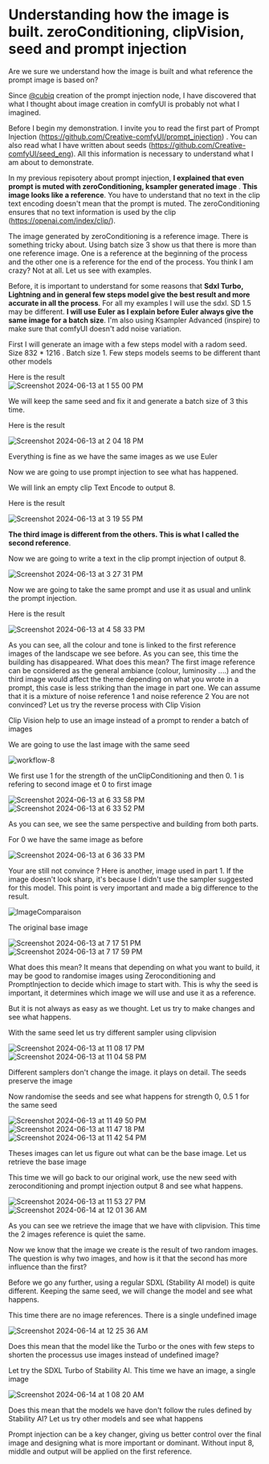 <h1>Understanding how the image is built. zeroConditioning, clipVision, seed and prompt injection </h1>
Are we sure we understand how the image is built and what reference the prompt image is based on?

Since [@cubiq](https://github.com/cubiq/prompt_injection) creation of the prompt injection node, I have discovered that what I thought about image creation in comfyUI is probably not what I imagined.  

Before I begin my demonstration. I invite you to read the first part of Prompt Injection (https://github.com/Creative-comfyUI/prompt_injection) . You can also read what I have written about seeds (https://github.com/Creative-comfyUI/seed_eng). All this information is necessary to understand what I am about to demonstrate. 

In my previous repisotery about prompt injection, <b>I explained that even prompt is muted with zeroConditioning, ksampler generated image </b>. <b>This image looks like a reference</b>. You have to understand that no text in the clip text encoding doesn't mean that the prompt is muted. The zeroConditioning ensures that no text information is used by the clip (https://openai.com/index/clip/). 

The image generated by zeroConditioning is a reference image. There is something tricky about. Using batch size 3 show us that there is more than one reference image. One is a reference at the beginning of the process and the other one is a reference for the end of the process. You think I am crazy? Not at all. Let us see with examples.

Before, it is important to understand for some reasons that <b>Sdxl Turbo, Lightning and in general few steps model give the best result and more accurate in all the process</b>. For all my examples I will use the sdxl. SD 1.5 may be different. <b>I will use Euler as I explain before Euler always give the same image for a batch size</b>. I'm also using Ksampler Advanced (inspire) to make sure that comfyUI doesn't add noise variation.

First I will generate an image with a few steps model with a radom seed. Size 832 * 1216 . Batch size 1. Few steps models seems to be different thant other models 

Here is the result  
![Screenshot 2024-06-13 at 1 55 00 PM](https://github.com/Creative-comfyUI/Understanding-how-the-image-is-built.-zeroConditioning-clipVision-seed-and-prompt-injection-/assets/166729777/bf267d74-a5a0-4fa4-be49-8c068cec0738)

We will keep the same seed and fix it and generate a batch size of 3 this time. 

Here is the result 

![Screenshot 2024-06-13 at 2 04 18 PM](https://github.com/Creative-comfyUI/Understanding-how-the-image-is-built.-zeroConditioning-clipVision-seed-and-prompt-injection-/assets/166729777/1e0cc15b-5a81-401e-b871-f4d638db8a4f)

Everything is fine as we have the same images as we use Euler

Now we are going to use prompt injection to see what has happened.

We will link an empty clip Text Encode to output 8.  

Here is the result 

![Screenshot 2024-06-13 at 3 19 55 PM](https://github.com/Creative-comfyUI/Understanding-how-the-image-is-built.-zeroConditioning-clipVision-seed-and-prompt-injection-/assets/166729777/dea90ee1-5324-4d49-99ef-d10785cd06a7)

<b>The third image is different from the others. This is what I called the second reference</b>. 

Now we are going to write a text in the clip prompt injection of output 8.

![Screenshot 2024-06-13 at 3 27 31 PM](https://github.com/Creative-comfyUI/Understanding-how-the-image-is-built.-zeroConditioning-clipVision-seed-and-prompt-injection-/assets/166729777/b43eb923-ab8f-481f-bc66-968d4cb424ea)

Now we are going to take the same prompt and use it as usual and unlink the prompt injection. 

Here is the result 

![Screenshot 2024-06-13 at 4 58 33 PM](https://github.com/Creative-comfyUI/Understanding-how-the-image-is-built.-zeroConditioning-clipVision-seed-and-prompt-injection-/assets/166729777/f432e798-6cb0-4ee0-8778-af96ead9d36f)

As you can see, all the colour and tone is linked to the first reference images of the landscape we see before. As you can see, this time the building has disappeared. What does this mean? The first image reference can be considered as the general ambiance (colour, luminosity ....) and the third image would affect the theme depending on what you wrote in a prompt, this case is less striking than the image in part one. We can assume that it is a mixture of noise reference 1 and noise reference 2 You are not convinced? Let us try the reverse process with Clip Vision 

Clip Vision help to use an image instead of a prompt to render a batch of images 

We are going to use the last image with the same seed 

![workflow-8](https://github.com/Creative-comfyUI/Understanding-how-the-image-is-built.-zeroConditioning-clipVision-seed-and-prompt-injection-/assets/166729777/7ecb84ee-19ee-4a99-9bfc-1067ac7cb7d6)

We first use 1 for the strength of the unClipConditioning and then 0. 1 is refering to second image et 0 to first image 

![Screenshot 2024-06-13 at 6 33 58 PM](https://github.com/Creative-comfyUI/Understanding-how-the-image-is-built.-zeroConditioning-clipVision-seed-and-prompt-injection-/assets/166729777/dd968c4d-52d5-4bc4-b86c-27610bfb4d76) ![Screenshot 2024-06-13 at 6 33 52 PM](https://github.com/Creative-comfyUI/Understanding-how-the-image-is-built.-zeroConditioning-clipVision-seed-and-prompt-injection-/assets/166729777/dbc99b73-e0e1-4741-8de3-acfa6721f5bc)

As you can see, we see the same perspective and building from both parts.

For 0 we have the same image as before 

![Screenshot 2024-06-13 at 6 36 33 PM](https://github.com/Creative-comfyUI/Understanding-how-the-image-is-built.-zeroConditioning-clipVision-seed-and-prompt-injection-/assets/166729777/1a388b69-14dc-427a-808f-fe4ce254b7a8)

Your are still not convince ? Here is another, image used in part 1. If the image doesn't look sharp, it's because I didn't use the sampler suggested for this model. This point is very important and made a big difference to the result. 

![ImageComparaison](https://github.com/Creative-comfyUI/Understanding-how-the-image-is-built.-zeroConditioning-clipVision-seed-and-prompt-injection-/assets/166729777/93646d4b-6373-4492-8a2f-08597d8a9925)

The original base image 

![Screenshot 2024-06-13 at 7 17 51 PM](https://github.com/Creative-comfyUI/Understanding-how-the-image-is-built.-zeroConditioning-clipVision-seed-and-prompt-injection-/assets/166729777/1a74b716-3662-428f-856e-7f78cf13eff0)  ![Screenshot 2024-06-13 at 7 17 59 PM](https://github.com/Creative-comfyUI/Understanding-how-the-image-is-built.-zeroConditioning-clipVision-seed-and-prompt-injection-/assets/166729777/9f68aef3-0e9d-473e-8cb7-3f113bbb0d2b)

What does this mean? It means that depending on what you want to build, it may be good to randomise images using Zeroconditioning and PromptInjection to decide which image to start with. This is why the seed is important, it determines which image we will use and use it as a reference. 

But it is not always as easy as we thought. Let us try to make changes and see what happens. 

With the same seed let us try different sampler using clipvision 

![Screenshot 2024-06-13 at 11 08 17 PM](https://github.com/Creative-comfyUI/Understanding-how-the-image-is-built.-zeroConditioning-clipVision-seed-and-prompt-injection-/assets/166729777/57aa99ac-357c-4869-9e48-6c46cd4dd3d6)  ![Screenshot 2024-06-13 at 11 04 58 PM](https://github.com/Creative-comfyUI/Understanding-how-the-image-is-built.-zeroConditioning-clipVision-seed-and-prompt-injection-/assets/166729777/45f7d2b0-1880-4dc0-9bb0-49ac673ac303)

Different samplers don't change the image. it plays on detail. The seeds preserve the image

Now randomise the seeds and see what happens for strength 0, 0.5 1 for the same seed 

![Screenshot 2024-06-13 at 11 49 50 PM](https://github.com/Creative-comfyUI/Understanding-how-the-image-is-built.-zeroConditioning-clipVision-seed-and-prompt-injection-/assets/166729777/f6f3caed-f162-42dd-a630-b79c8d051215) ![Screenshot 2024-06-13 at 11 47 18 PM](https://github.com/Creative-comfyUI/Understanding-how-the-image-is-built.-zeroConditioning-clipVision-seed-and-prompt-injection-/assets/166729777/d163eadc-7e69-4b9d-868b-7d0728459656) ![Screenshot 2024-06-13 at 11 42 54 PM](https://github.com/Creative-comfyUI/Understanding-how-the-image-is-built.-zeroConditioning-clipVision-seed-and-prompt-injection-/assets/166729777/e3c96c43-32b1-4347-b281-8dd9aa35d322)

Theses images can let us figure out what can be the base image. Let us retrieve the base image 

This time we will go back to our original work, use the new seed with zeroconditioning and prompt injection output 8 and see what happens. 

![Screenshot 2024-06-13 at 11 53 27 PM](https://github.com/Creative-comfyUI/Understanding-how-the-image-is-built.-zeroConditioning-clipVision-seed-and-prompt-injection-/assets/166729777/b98a7fa7-ec4e-4e17-affb-8d7e18353e64) ![Screenshot 2024-06-14 at 12 01 36 AM](https://github.com/Creative-comfyUI/Understanding-how-the-image-is-built.-zeroConditioning-clipVision-seed-and-prompt-injection-/assets/166729777/284abd3b-6a64-4323-8e7a-de6868bc4144)

As you can see we retrieve the image that we have with clipvision. This time the 2 images reference is quiet the same.

Now we know that the image we create is the result of two random images. The question is why two images, and how is it that the second has more influence than the first? 

Before we go any further, using a regular SDXL (Stability AI model)  is quite different. Keeping the same seed, we will change the model and see what happens.

This time there are no image references. There is a single undefined image

![Screenshot 2024-06-14 at 12 25 36 AM](https://github.com/Creative-comfyUI/Understanding-how-the-image-is-built.-zeroConditioning-clipVision-seed-and-prompt-injection-/assets/166729777/0321500e-48d2-4007-8ee7-11b8766d7338)

Does this mean that the model like the Turbo or the ones with few steps to shorten the processus use images instead of undefined image? 

Let try the SDXL Turbo of Stability AI. This time we have an image, a single image 

![Screenshot 2024-06-14 at 1 08 20 AM](https://github.com/Creative-comfyUI/Understanding-how-the-image-is-built.-zeroConditioning-clipVision-seed-and-prompt-injection-/assets/166729777/bb702cb6-4844-486d-ad7c-143c912856ba)

Does this mean that the models we have don't follow the rules defined by Stability AI?   Let us try other models and see what happens 



Prompt injection can be a key changer, giving us better control over the final image and designing what is more important or dominant. Without input 8, middle and output will be applied on the first reference. 









